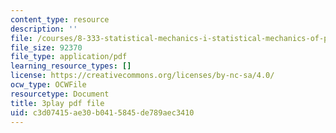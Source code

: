 ```yaml
---
content_type: resource
description: ''
file: /courses/8-333-statistical-mechanics-i-statistical-mechanics-of-particles-fall-2013/c3d07415ae30b0415845de789aec3410_JaEqS1ozlHY.pdf
file_size: 92370
file_type: application/pdf
learning_resource_types: []
license: https://creativecommons.org/licenses/by-nc-sa/4.0/
ocw_type: OCWFile
resourcetype: Document
title: 3play pdf file
uid: c3d07415-ae30-b041-5845-de789aec3410
---
```

